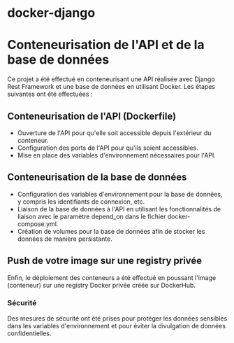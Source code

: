 # docker-django

# Conteneurisation de l'API et de la base de données 

Ce projet a été effectué en conteneurisant une API réalisée avec Django Rest Framework et une base de données en utilisant Docker. Les étapes suivantes ont été effectuées :

## Conteneurisation de l'API (Dockerfile)

- Ouverture de l'API pour qu'elle soit accessible depuis l'extérieur du conteneur.
- Configuration des ports de l'API pour qu'ils soient accessibles.
- Mise en place des variables d'environnement nécessaires pour l'API.

## Conteneurisation de la base de données

- Configuration des variables d'environnement pour la base de données, y compris les identifiants de connexion, etc.
- Liaison de la base de données à l'API en utilisant les fonctionnalités de liaison avec le paramètre depend_on dans le fichier docker-compose.yml.
- Création de volumes pour la base de données afin de stocker les données de manière persistante.

## Push de votre image sur une registry privée

Enfin, le déploiement des conteneurs a été effectué en poussant l'image (conteneur) sur une registry Docker privée créée sur DockerHub. 

### Sécurité

Des mesures de sécurité ont été prises pour protéger les données sensibles dans les variables d'environnement et pour éviter la divulgation de données confidentielles.
